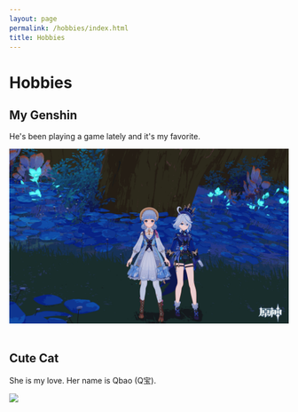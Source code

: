 ```yaml
---
layout: page
permalink: /hobbies/index.html
title: Hobbies
---
```


# Hobbies

## My Genshin

He's been playing a game lately and it's my favorite.

<div>
<img src="/images/Genshin01.png">
</div>
<br>

## Cute Cat

She is my love. Her name is Qbao (Q宝).

<div>
<img src="/images/cat.JPG">
</div>
<br>




<!-- Calendly inline widget begin -->

<!-- <div class="calendly-inline-widget" data-url="https://calendly.com/lancecai/meet-with-lance" style="min-width:320px;height:630px;"></div>
<script type="text/javascript" src="https://assets.calendly.com/assets/external/widget.js" async></script> -->
<!-- Calendly inline widget end -->

